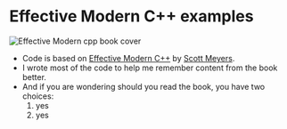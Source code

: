 # Effective Modern C++ examples

<img src="https://covers.oreillystatic.com/images/0636920033707/cat.gif" alt='Effective Modern cpp book cover'>

- Code is based on [Effective Modern C++](http://shop.oreilly.com/product/0636920033707.do) by [Scott Meyers](https://en.wikipedia.org/wiki/Scott_Meyers).
- I wrote most of the code to help me remember content from the book better.
- And if you are wondering should you read the book, you have two choices:
    1. yes
    2. yes
